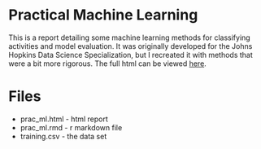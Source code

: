 # Practical Machine Learning

This is a report detailing some machine learning methods for classifying activities and
model evaluation. It was originally developed for the Johns Hopkins Data Science Specialization, 
but I recreated it with methods that were a bit more rigorous. The full html can be viewed [here](https://htmlpreview.github.io/?).

# Files
* prac\_ml.html - html report
* prac\_ml.rmd - r markdown file
* training.csv - the data set